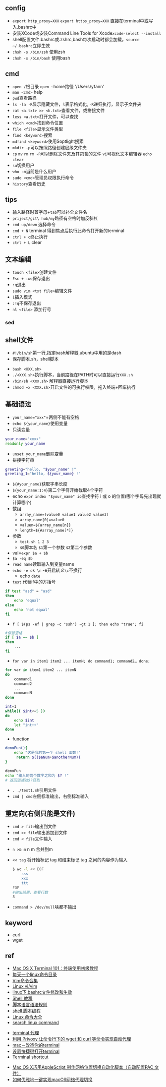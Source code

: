 
## config
+ `export http_proxy=XXX` `export https_proxy=XXX` 直接在terminal中或写入.bashrc中
+ 安装XCode或安装Command Line Tools for Xcode`xcode-select --install`
+ shell配置文件.bashrc或.zshrc,bash每次启动时都会加载，`source ~/.bashrc`立即生效
+ `chsh -s /bin/zsh` 使用zsh
+ `chsh -s /bin/bash` 使用bash



## cmd

+ `open /`根目录  `open ~`home路径 '/Users/yfann'
+ `man <cmd>` help
+ `pwd`查看路径
+ `ls -la -R`显示隐藏文件，`l`表示格式化, `-R`递归执行，显示子文件夹
+ `cat <a.txt> >> <b.txt>`查看文件，或拼接文件
+ `less <a.txt>`打开文件，可以查找
+ `which <cmd>`找到命令位置
+ `file <file>`显示文件类型
+ `find <keyword>`搜索
+ `mdfind <keyword>`使用Soptlight搜索
+ `mkdir -p`可以按照路径创建层级文件夹
+ `cp` `mv` `rm` `rm -R`可以删除文件夹及其包含的文件 `vi`可视化文本编辑器 `echo` `clear`
+ `su`切换用户
+ `who -m`当前是什么用户
+ `sudo <cmd>`管理员权限执行命令
+ `history`查看历史

## tips

+ 输入路径时首字母+`tab`可以补全文件名
+ `priject/git\ hub/my`路径有空格时加反斜杠
+ `cmd up/down` 选择命令
+ `cmd + N` terminal 得到焦点后执行此命令打开新的terminal
+ `ctrl + c`终止执行
+ `ctrl + L` clear

## 文本编辑
+ `touch <file>`创建文件
+ `Esc + :wq`保存退出
+ `:q`退出
+ `sudo vim <txt file>`编辑文件
+ `i`插入模式
+ `:!q`不保存退出
+ `nl <file>` 添加行号

### sed


## shell文件
+ `#!/bin/sh`第一行,指定bash解释器,ubuntu中用的是dash
+ 保存脚本.sh，shell脚本
<!-- 执行脚本 -->
+ `bash <XXX.sh>` 
+ `./<XXX.sh>`执行脚本，当前路径在PATH时可以直接运行`XXX.sh`
+ `/bin/sh <XXX.sh>` 解释器直接运行脚本
+ `chmod +x <XXX.sh>`开启文件的可执行权限，拖入终端+回车执行

## 基础语法

+ `your_name="xxx"`=两侧不能有空格
+ `echo ${your_name}`使用变量
+ 只读变量
```sh
your_name="xxxx"
readonly your_name
```
+ `unset your_name`删除变量
+ 拼接字符串
```sh
greeting="hello, "$your_name" !"
greeting_1="hello, ${your_name} !"
```
+ `${#your_name}`获取字串长度
+ `${your_name:1:4}`第二个字符开始截取4个字符
+ echo `expr index "$your_name" io`查找字符 i 或 o 的位置(哪个字母先出现就计算哪个)
+ 数组
    - `array_name=(value0 value1 value2 value3)`
    + `array_name[0]=value0`
    + `valuen=${array_name[n]}`
    + `length=${#array_name[*]}`
+ 参数
    - `test.sh 1 2 3`
    - `$0`脚本名 `$1`第一个参数 `$2`第二个参数
+ val=`expr $a + $b`
+ `$a -eq $b`
+ `read name`读取输入到变量name
+ `echo -e ok \n` -e开启转义`\c`不换行
    - echo `date`
+ `test` 代替if中的方括号
```sh
if test "asd" = "asd"
then
    echo 'equal'
else
    echo 'not equal'
fi
```
<!-- 控制语句 -->
+ `f [ $(ps -ef | grep -c "ssh") -gt 1 ]; then echo "true"; fi`
```sh
#保留空格
if [ $a == $b ]
then
    ...
fi
```
+ `for var in item1 item2 ... itemN; do command1; command2… done;`
```sh
for var in item1 item2 ... itemN
do
    command1
    command2
    ...
    commandN
done

int=1
while(( $int<=5 ))
do
    echo $int
    let "int++"
done
```
+ function 
```sh
demoFun(){
    echo "这是我的第一个 shell 函数!"
     return $(($aNum+$anotherNum))
}

demoFun
echo "输入的两个数字之和为 $? !"
# 返回值通过$?获取

```

+ `. ./test1.sh`引用文件
+ `cmd | cmd`左侧标准输出，右侧标准输入

## 重定向(右侧只能是文件)

- `cmd > file`输出到文件
- `cmd >> file`输出追加到文件
- `cmd < file`文件输入
+ `n >& m` n m 合并到m
- `<< tag` 	将开始标记 tag 和结束标记 tag 之间的内容作为输入
    ```sh
    $ wc -l << EOF
        sss
        xxx
        ttt
    EOF
    #输出结果，查看行数
    3
    ```
- `command > /dev/null`啥都不输出


## keyword
+ curl
+ wget

## ref
<!-- shell bash  -->
+ [Mac OS X Terminal 101：终端使用初级教程](https://www.renfei.org/blog/mac-os-x-terminal-101.html)
+ [每天一个linux命令目录](https://www.cnblogs.com/peida/archive/2012/12/05/2803591.html)
+ [Vim命令合集](https://www.jianshu.com/p/117253829581)
+ [Linux vi/vim](http://www.runoob.com/linux/linux-vim.html)
+ [linux下.bashrc文件修改和生效](https://blog.csdn.net/eleanoryss/article/details/70207767)
+ [Shell 教程](http://www.runoob.com/linux/linux-shell.html)
+ [脚本语言语法规则](https://blog.csdn.net/oqqhutu12345678/article/details/71319006)
+ [shell 脚本编程](https://wiki.jikexueyuan.com/project/shell-learning/sed-search-and-replace.html)
+ [Linux 命令大全](http://www.runoob.com/linux/linux-command-manual.html)
+ [search linux command](http://man.linuxde.net/)
<!-- terminal 配置 -->
+ [terminal 代理](https://blog.csdn.net/u011537073/article/details/71125571)
+ [利用 Privoxy 让命令行下的 wget 和 curl 等命令实现自动代理](https://fengqi.me/unix/328.html)
+ [mac－改造你的terminal](https://www.jianshu.com/p/bb1c97269b11)
+ [设置快捷键打开terminal](https://jingyan.baidu.com/article/20b68a88832140796cec623d.html)
+ [Terminal shortcut](https://support.apple.com/zh-cn/guide/terminal/trmlshtcts/mac)

<!-- 实例 -->
+ [Mac OS X巧用AppleScript 制作网络位置切换自动化脚本（自动配置PAC 文件）](https://devework.com/automatic-proxy-configuration-pac-applescript.html)
+ [如何优雅地一键实现macOS网络代理切换](https://zhuanlan.zhihu.com/p/23910924)